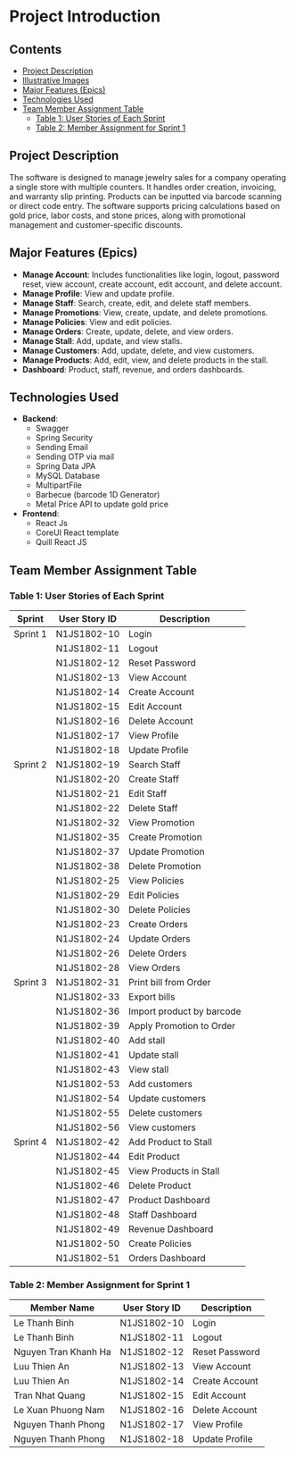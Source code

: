 
# Project Introduction

## Contents
- [Project Description](#project-description)
- [Illustrative Images](#illustrative-images)
- [Major Features (Epics)](#major-features-epics)
- [Technologies Used](#technologies-used)
- [Team Member Assignment Table](#team-member-assignment-table)
  - [Table 1: User Stories of Each Sprint](#table-1-user-stories-of-each-sprint)
  - [Table 2: Member Assignment for Sprint 1](#table-2-member-assignment-for-sprint-1)

## Project Description
The software is designed to manage jewelry sales for a company operating a single store with multiple counters. It handles order creation, invoicing, and warranty slip printing. Products can be inputted via barcode scanning or direct code entry. The software supports pricing calculations based on gold price, labor costs, and stone prices, along with promotional management and customer-specific discounts.

## Major Features (Epics)
- **Manage Account**: Includes functionalities like login, logout, password reset, view account, create account, edit account, and delete account.
- **Manage Profile**: View and update profile.
- **Manage Staff**: Search, create, edit, and delete staff members.
- **Manage Promotions**: View, create, update, and delete promotions.
- **Manage Policies**: View and edit policies.
- **Manage Orders**: Create, update, delete, and view orders.
- **Manage Stall**: Add, update, and view stalls.
- **Manage Customers**: Add, update, delete, and view customers.
- **Manage Products**: Add, edit, view, and delete products in the stall.
- **Dashboard**: Product, staff, revenue, and orders dashboards.

## Technologies Used
- **Backend**:
  - Swagger
  - Spring Security
  - Sending Email
  - Sending OTP via mail
  - Spring Data JPA
  - MySQL Database
  - MultipartFile
  - Barbecue (barcode 1D Generator)
  - Metal Price API to update gold price
- **Frontend**:
  - React Js
  - CoreUI React template
  - Quill React JS

## Team Member Assignment Table

### Table 1: User Stories of Each Sprint
| Sprint   | User Story ID | Description                |
|----------|----------------|----------------------------|
| Sprint 1 | N1JS1802-10    | Login                      |
|          | N1JS1802-11    | Logout                     |
|          | N1JS1802-12    | Reset Password             |
|          | N1JS1802-13    | View Account               |
|          | N1JS1802-14    | Create Account             |
|          | N1JS1802-15    | Edit Account               |
|          | N1JS1802-16    | Delete Account             |
|          | N1JS1802-17    | View Profile               |
|          | N1JS1802-18    | Update Profile             |
| Sprint 2 | N1JS1802-19    | Search Staff               |
|          | N1JS1802-20    | Create Staff               |
|          | N1JS1802-21    | Edit Staff                 |
|          | N1JS1802-22    | Delete Staff               |
|          | N1JS1802-32    | View Promotion             |
|          | N1JS1802-35    | Create Promotion           |
|          | N1JS1802-37    | Update Promotion           |
|          | N1JS1802-38    | Delete Promotion           |
|          | N1JS1802-25    | View Policies              |
|          | N1JS1802-29    | Edit Policies              |
|          | N1JS1802-30    | Delete Policies            |
|          | N1JS1802-23    | Create Orders              |
|          | N1JS1802-24    | Update Orders              |
|          | N1JS1802-26    | Delete Orders              |
|          | N1JS1802-28    | View Orders                |
| Sprint 3 | N1JS1802-31    | Print bill from Order      |
|          | N1JS1802-33    | Export bills               |
|          | N1JS1802-36    | Import product by barcode  |
|          | N1JS1802-39    | Apply Promotion to Order   |
|          | N1JS1802-40    | Add stall                  |
|          | N1JS1802-41    | Update stall               |
|          | N1JS1802-43    | View stall                 |
|          | N1JS1802-53    | Add customers              |
|          | N1JS1802-54    | Update customers           |
|          | N1JS1802-55    | Delete customers           |
|          | N1JS1802-56    | View customers             |
| Sprint 4 | N1JS1802-42    | Add Product to Stall       |
|          | N1JS1802-44    | Edit Product               |
|          | N1JS1802-45    | View Products in Stall     |
|          | N1JS1802-46    | Delete Product             |
|          | N1JS1802-47    | Product Dashboard          |
|          | N1JS1802-48    | Staff Dashboard            |
|          | N1JS1802-49    | Revenue Dashboard          |
|          | N1JS1802-50    | Create Policies            |
|          | N1JS1802-51    | Orders Dashboard           |

### Table 2: Member Assignment for Sprint 1
| Member Name | User Story ID | Description            |
|-------------|---------------|------------------------|
| Le Thanh Binh    | N1JS1802-10   | Login                  |
| Le Thanh Binh    | N1JS1802-11   | Logout                 |
| Nguyen Tran Khanh Ha    | N1JS1802-12   | Reset Password         |
| Luu Thien An    | N1JS1802-13   | View Account           |
| Luu Thien An    | N1JS1802-14   | Create Account         |
| Tran Nhat Quang    | N1JS1802-15   | Edit Account           |
| Le Xuan Phuong Nam    | N1JS1802-16   | Delete Account         |
| Nguyen Thanh Phong    | N1JS1802-17   | View Profile           |
| Nguyen Thanh Phong    | N1JS1802-18   | Update Profile         |
